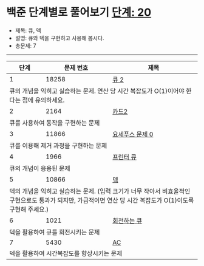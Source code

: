# 백준 단계별로 풀어보기 [단계: 20](https://www.acmicpc.net/step/12)

- 제목: 큐, 덱
- 설명: 큐와 덱을 구현하고 사용해 봅시다.
- 총문제: 7
---
<P>
  <table>
    <thead><tr><th>단계</th><th>문제 번호</th><th>제목</th></tr></thead>
    <tbody>
      <tr><td>1</td><td>18258</td><td><a href="https://www.acmicpc.net/problem/18258">큐 2</a></td></tr>
      <tr><td colspan="3">큐의 개념을 익히고 실습하는 문제. 연산 당 시간 복잡도가 O(1)이어야 한다는 점에 유의하세요.</td></tr>
      <tr><td>2</td><td>2164</td><td><a href="https://www.acmicpc.net/problem/2164">카드2</a></td></tr>
      <tr><td colspan="3">큐를 사용하여 동작을 구현하는 문제</td></tr>
      <tr><td>3</td><td>11866</td><td><a href="https://www.acmicpc.net/problem/11866">요세푸스 문제 0</a></td></tr>
      <tr><td colspan="3">큐를 이용해 제거 과정을 구현하는 문제</td></tr>
      <tr><td>4</td><td>1966</td><td><a href="https://www.acmicpc.net/problem/1966">프린터 큐</a></td></tr>
      <tr><td colspan="3">큐의 개념이 응용된 문제</td></tr>
      <tr><td>5</td><td>10866</td><td><a href="https://www.acmicpc.net/problem/10866">덱</a></td></tr>
      <tr><td colspan="3">덱의 개념을 익히고 실습하는 문제. (입력 크기가 너무 작아서 비효율적인 구현으로도 통과가 되지만, 가급적이면 연산 당 시간 복잡도가 O(1)이도록 구현해 주세요.)</td></tr>
      <tr><td>6</td><td>1021</td><td><a href="https://www.acmicpc.net/problem/1021">회전하는 큐</a></td></tr>
      <tr><td colspan="3">덱을 활용하여 큐를 회전시키는 문제</td></tr>
      <tr><td>7</td><td>5430</td><td><a href="https://www.acmicpc.net/problem/5430">AC</a></td></tr>
      <tr><td colspan="3">덱을 활용하여 시간복잡도를 향상시키는 문제</td></tr>
    </tbody>
  </table>
</P>
